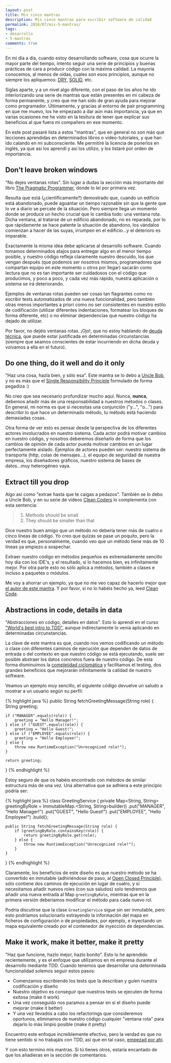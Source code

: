 ```yaml
---
layout: post
title: Mis cinco mantras
description: Mis cinco mantras para escribir software de calidad
permalink: 2016/07/mis-5-mantras/
tags:
- desarrollo
- 5-mantras
comments: true
---
```


En mi día a día, cuando estoy desarrollando software, cosa que ocurre la mayor parte del tiempo, intento seguir una serie de principios y buenas prácticas de cara a producir código con la máxima calidad. La mayoría conocemos, al menos de oídas, cuales son esos principios, aunque no siempre los apliquemos: [DRY](https://en.wikipedia.org/wiki/Don%27t_repeat_yourself), [SOLID](https://es.wikipedia.org/wiki/SOLID), etc.

Siglas aparte, y a un nivel algo diferente, con el paso de los años he ido interiorizando una serie de mantras que están presentes en mi cabeza de forma permanente, y creo que me han sido de gran ayuda para mejorar como programador. Últimamente, y gracias al entorno de pair programming en que me muevo, los he empezado a dar aún más importancia, ya que en varias ocasiones me he visto en la tesitura de tener que explicar sus beneficios al que fuera mi compañero en ese momento.

En este post pasaré lista a estos "mantras", que en general no son más que lecciones aprendidas en determinados libros o video-tutoriales, y que han ido calando en mi subconsciente. Me permitiré la licencia de ponerlos en inglés, ya que así los aprendí y así los utilizo, y los listaré por orden de importancia.

<!--break-->

## Don't leave broken windows

"No dejes ventanas rotas". Sin lugar a dudas la sección más importante del libro [The Pragmatic Programmer](https://www.amazon.co.uk/Pragmatic-Programmer-Andrew-Hunt/dp/020161622X), donde lo leí por primera vez.

Resulta que está (¿científicamente?) demostrado que, cuando un edificio está abandonado, puede aguantar un tiempo razonable sin que la gente que lo ve a diario se percate de la situación. Pero siempre llega un momento donde se produce un hecho crucial que lo cambia todo: una ventana rota. Dicha ventana, al tratarse de un edificio abandonado, no es reparada, por lo que rápidamente se hace patente la situación de abandono, los vándalos comienzan a hacer de las suyas, irrumpen en el edificio...y el deterioro es imparable.

Exactamente la misma idea debe aplicarse al desarrollo software. Cuando tomamos determinados atajos para entregar algo en el menor tiempo posible, y nuestro código refleja claramente nuestro descuido, los que vengan después (que podemos ser nosotros mismos, programadores que compartan equipo en este momento u otros por llegar) sacarán como lectura que no es tan importante ser cuidadosos con el código que producimos, y poco a poco, y cada vez más rápido, nuestra aplicación o sistema se irá deteriorando.

Ejemplos de ventanas rotas pueden ser cosas tan flagrantes como no escribir tests automatizados de una nueva funcionalidad, pero también otras menos importantes a priori como no ser consistentes en nuestro estilo de codificación (utilizar diferentes indentaciones, formatear los bloques de forma diferente, etc) o no eliminar dependencias que nuestro código ha dejado de utilizar.

Por favor, no dejéis ventanas rotas. ¡Ojo!, que no estoy hablando de [deuda técnica](https://es.wikipedia.org/wiki/Deuda_t%C3%A9cnica), que puede estar justificada en determinadas circunstancias (siempre que seamos conscientes de estar incurriendo en dicha deuda y volvamos a ella en el futuro).

## Do one thing, do it well and do it only

"Haz una cosa, hazla bien, y sólo esa". Este mantra se lo debo a [Uncle Bob](https://twitter.com/unclebobmartin), y no es más que el [Single Responsibility Principle](https://en.wikipedia.org/wiki/Single_responsibility_principle) formulado de forma pegadiza :)

No creo que sea necesario profundizar mucho aquí. Nunca, **nunca**, debemos añadir más de una responsabilidad a nuestros métodos o clases. En general, mi norma es que si necesitas una conjunción ("y...", "o...") para describir lo que hace un determinado método, tu método está haciendo demasiadas cosas.

Otra forma de ver esto es pensar desde la perspectiva de los diferentes actores involucrados en nuestro sistema. Cada actor podrá motivar cambios en nuestro código, y nosotros deberemos diseñarlo de forma que los cambios de opinión de cada actor pueda motivar cambios en un lugar perfectamente aislado. Ejemplos de actores pueden ser: nuestro sistema de transporte (http, colas de mensajes...), el equipo de seguridad de nuestra empresa, los diseñadores gráficos, nuestro sistema de bases de datos...muy heterogéneo vaya.

## Extract till you drop

Algo así como "extrae hasta que te caigas a pedazos". También se lo debo a Uncle Bob, y en su serie de videos [Clean Coders](https://cleancoders.com/) lo complementa con esta sentencia:

>1. Methods should be small
>2. They should be smaller than that

Dice nuestro buen amigo que un método no debería tener más de cuatro o cinco líneas de código. Yo creo que quizás se pase un poquito, pero la verdad es que, personalmente, cuando veo que un método tiene más de 10 líneas ya empiezo a sospechar.

Extraer nuestro código en métodos pequeños es extremadamente sencillo hoy día con los IDE's, y el resultado, si lo hacemos bien, es infinitamente mejor. Por otra parte esto no sólo aplica a métodos, también a clases e incluso a paquetes o módulos.

Me voy a ahorrar un ejemplo, ya que no me veo capaz de hacerlo mejor que [el autor de este mantra](https://sites.google.com/site/unclebobconsultingllc/one-thing-extract-till-you-drop). Y por favor, si no lo habéis hecho ya, leed [Clean Code](https://www.amazon.es/Clean-Code-Handbook-Software-Craftsmanship/dp/0132350882).

## Abstractions in code, details in data

"Abstracciones en código, detalles en datos". Esto lo aprendí en el curso ["World's best intro to TDD"](http://www.jbrains.ca/permalink/the-worlds-best-intro-to-tdd-demo-video), aunque indirectamente lo venía aplicando en determinadas circunstancias.

La clave de este mantra es que, cuando nos vemos codificando un método o clase con diferentes caminos de ejecución que dependen de datos de entrada o del contexto en que nuestro código se está ejecutando, suele ser posible abstraer los datos concretos fuera de nuestro código. De esta forma disminuimos la [complejidad ciclomática](https://es.wikipedia.org/wiki/Complejidad_ciclom%C3%A1tica) y facilitamos el testing, dos grandes beneficios que mejorarán infinitamente la calidad de nuestro software.

Veamos un ejemplo muy sencillo, el siguiente código devuelve un saludo a mostrar a un usuario según su perfil:

{% highlight java %}
public String fetchGreetingMessage(String role) {
    String greeting;

    if ("MANAGER".equals(role)) {
        greeting = "Hello Manager!";
    } else if ("GUEST".equals(role)) {
        greeting = "Hello Guest!";
    } else if ("EMPLOYEE".equals(role)) {
        greeting = "Hello Employee!";
    } else {
        throw new RuntimeException("Unrecognized role!");
    }

    return greeting;
}
{% endhighlight %}

Estoy seguro de que os habéis encontrado con métodos de similar estructura más de una vez. Una alternativa que se adhiera a este principio podría ser:

{% highlight java %}
class GreetingService {
    private Map<String, String> greetingByRole =
                ImmutableMap.<String, String>builder()
                                .put("MANAGER", "Hello Manager!")
                                .put("GUEST", "Hello Guest!")
                                .put("EMPLOYEE", "Hello Employee!")
                            .build();


    public String fetchGreetingMessage(String role) {
        if (greetingByRole.containsKey(role)) {
            return greetingByRole.get(role);
        } else {
            throw new RuntimeException("Unrecognized role!");
        }
    }
}
{% endhighlight %}

Claramente, los beneficios de este diseño es que nuestro método se ha convertido en inmutable (adhiriéndose de paso, al [Open Closed Principle](https://en.wikipedia.org/wiki/Open/closed_principle)), sólo contiene dos caminos de ejecución en lugar de cuatro, y si necesitamos añadir nuevos roles (con sus saludos) solo tendremos que añadir una nueva entrada al Map `greetingByRole`, mientras que en la primera versión deberíamos modificar el método para cada nuevo rol.

Podría discutirse que la clase `GreetingService` sigue sin ser inmutable, pero esto podríamos solucionarlo extrayendo la información del mapa en ficheros de configuración o de propiedades, por ejemplo, e inyectando un mapa equivalente creado por el contenedor de inyección de dependencias.


## Make it work, make it better, make it pretty

"Haz que funcione, hazlo mejor, hazlo bonito". Esto lo he aprendido recientemente, y es el enfoque que utilizamos en mi empresa durante el desarrollo mediante TDD. Cuando tenemos que desarrollar una determinada funcionalidad solemos seguir estos pasos:

* Comenzamos escribiendo los tests que la describan y guíen nuestra codificación y diseño
* Nuestro objetivo es conseguir que nuestros tests se ejecuten de forma exitosa (make it work)
* Una vez conseguido nos paramos a pensar en si el diseño puede mejorar (make it better)
* Y una vez llevados a cabo los refactorings que consideremos oportunos, eliminamos de nuestro código cualquier "ventana rota" para dejarlo lo más limpio posible (make it pretty)

Encuentro este enfoque increíblemente efectivo, pero la verdad es que no tiene sentido si no trabajáis con TDD, así que en tal caso, [empezad por ahí](/2016/01/aprendiendo-TDD/).

Y con esto termino mis mantras. Si tú tienes otros, estaría encantado de que los añadieras en la sección de comentarios.
